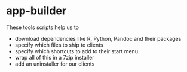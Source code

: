 # app-builder

These tools scripts help us to

- download dependencies like R, Python, Pandoc and their packages
- specify which files to ship to clients
- specify which shortcuts to add to their start menu
- wrap all of this in a 7zip installer
- add an uninstaller for our clients


